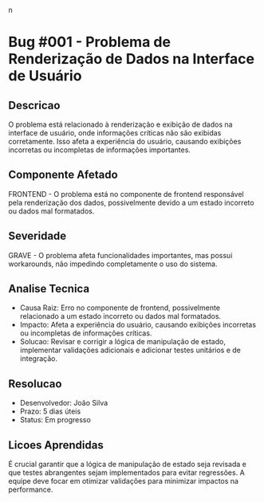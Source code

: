 n
# Bug #001 - Problema de Renderização de Dados na Interface de Usuário

## Descricao
O problema está relacionado à renderização e exibição de dados na interface de usuário, onde informações críticas não são exibidas corretamente. Isso afeta a experiência do usuário, causando exibições incorretas ou incompletas de informações importantes.

## Componente Afetado
FRONTEND - O problema está no componente de frontend responsável pela renderização dos dados, possivelmente devido a um estado incorreto ou dados mal formatados.

## Severidade
GRAVE - O problema afeta funcionalidades importantes, mas possui workarounds, não impedindo completamente o uso do sistema.

## Analise Tecnica
- Causa Raiz: Erro no componente de frontend, possivelmente relacionado a um estado incorreto ou dados mal formatados.
- Impacto: Afeta a experiência do usuário, causando exibições incorretas ou incompletas de informações críticas.
- Solucao: Revisar e corrigir a lógica de manipulação de estado, implementar validações adicionais e adicionar testes unitários e de integração.

## Resolucao
- Desenvolvedor: João Silva
- Prazo: 5 dias úteis
- Status: Em progresso

## Licoes Aprendidas
É crucial garantir que a lógica de manipulação de estado seja revisada e que testes abrangentes sejam implementados para evitar regressões. A equipe deve focar em otimizar validações para minimizar impactos na performance.